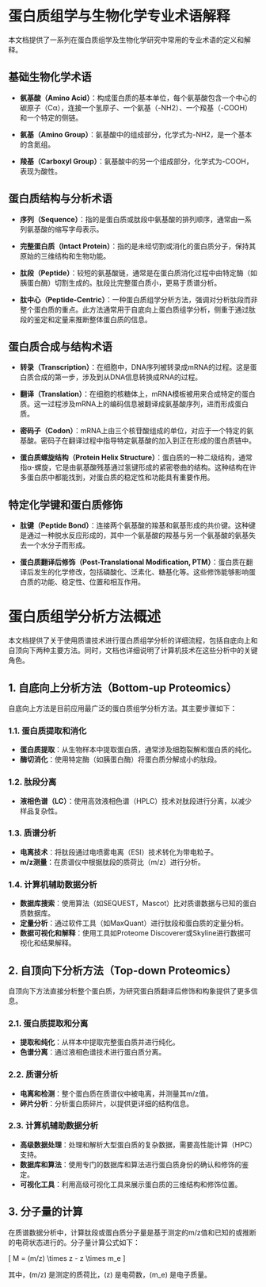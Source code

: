 # 蛋白质组学与生物化学专业术语解释

本文档提供了一系列在蛋白质组学及生物化学研究中常用的专业术语的定义和解释。

## 基础生物化学术语

- **氨基酸（Amino Acid）**：构成蛋白质的基本单位，每个氨基酸包含一个中心的碳原子（Cα），连接一个氢原子、一个氨基（-NH2）、一个羧基（-COOH）和一个特定的侧链。

- **氨基（Amino Group）**：氨基酸中的组成部分，化学式为-NH2，是一个基本的含氮组。

- **羧基（Carboxyl Group）**：氨基酸中的另一个组成部分，化学式为-COOH，表现为酸性。

## 蛋白质结构与分析术语

- **序列（Sequence）**：指的是蛋白质或肽段中氨基酸的排列顺序，通常由一系列氨基酸的缩写字母表示。

- **完整蛋白质（Intact Protein）**：指的是未经切割或消化的蛋白质分子，保持其原始的三维结构和生物功能。

- **肽段（Peptide）**：较短的氨基酸链，通常是在蛋白质消化过程中由特定酶（如胰蛋白酶）切割生成的。肽段比完整蛋白质小，更易于质谱分析。

- **肽中心（Peptide-Centric）**：一种蛋白质组学分析方法，强调对分析肽段而非整个蛋白质的重点。此方法通常用于自底向上蛋白质组学分析，侧重于通过肽段的鉴定和定量来推断整体蛋白质的信息。

## 蛋白质合成与结构术语

- **转录（Transcription）**：在细胞中，DNA序列被转录成mRNA的过程。这是蛋白质合成的第一步，涉及到从DNA信息转换成RNA的过程。

- **翻译（Translation）**：在细胞的核糖体上，mRNA模板被用来合成特定的蛋白质。这一过程涉及mRNA上的编码信息被翻译成氨基酸序列，进而形成蛋白质。

- **密码子（Codon）**：mRNA上由三个核苷酸组成的单位，对应于一个特定的氨基酸。密码子在翻译过程中指导特定氨基酸的加入到正在形成的蛋白质链中。

- **蛋白质螺旋结构（Protein Helix Structure）**：蛋白质的一种二级结构，通常指α-螺旋，它是由氨基酸残基通过氢键形成的紧密卷曲的结构。这种结构在许多蛋白质中都能找到，对蛋白质的稳定性和功能具有重要作用。

## 特定化学键和蛋白质修饰

- **肽键（Peptide Bond）**：连接两个氨基酸的羧基和氨基形成的共价键。这种键是通过一种脱水反应形成的，其中一个氨基酸的羧基与另一个氨基酸的氨基失去一个水分子而形成。

- **蛋白质翻译后修饰（Post-Translational Modification, PTM）**：蛋白质在翻译后发生的化学修改，包括磷酸化、泛素化、糖基化等。这些修饰能够影响蛋白质的功能、稳定性、位置和相互作用。


# 蛋白质组学分析方法概述

本文档提供了关于使用质谱技术进行蛋白质组学分析的详细流程，包括自底向上和自顶向下两种主要方法。同时，文档也详细说明了计算机技术在这些分析中的关键角色。

## 1. 自底向上分析方法（Bottom-up Proteomics）

自底向上方法是目前应用最广泛的蛋白质组学分析方法。其主要步骤如下：

### 1.1. 蛋白质提取和消化

- **蛋白质提取**：从生物样本中提取蛋白质，通常涉及细胞裂解和蛋白质的纯化。
- **酶切消化**：使用特定酶（如胰蛋白酶）将蛋白质分解成小的肽段。

### 1.2. 肽段分离

- **液相色谱（LC）**：使用高效液相色谱（HPLC）技术对肽段进行分离，以减少样品复杂性。

### 1.3. 质谱分析

- **电离技术**：将肽段通过电喷雾电离（ESI）技术转化为带电粒子。
- **m/z测量**：在质谱仪中根据肽段的质荷比（m/z）进行分析。

### 1.4. 计算机辅助数据分析

- **数据库搜索**：使用算法（如SEQUEST，Mascot）比对质谱数据与已知的蛋白质数据库。
- **定量分析**：通过软件工具（如MaxQuant）进行肽段和蛋白质的定量分析。
- **数据可视化和解释**：使用工具如Proteome Discoverer或Skyline进行数据可视化和结果解释。

## 2. 自顶向下分析方法（Top-down Proteomics）

自顶向下方法直接分析整个蛋白质，为研究蛋白质翻译后修饰和构象提供了更多信息。

### 2.1. 蛋白质提取和分离

- **提取和纯化**：从样本中提取完整蛋白质并进行纯化。
- **色谱分离**：通过液相色谱技术进行蛋白质分离。

### 2.2. 质谱分析

- **电离和检测**：整个蛋白质在质谱仪中被电离，并测量其m/z值。
- **碎片分析**：分析蛋白质碎片，以提供更详细的结构信息。

### 2.3. 计算机辅助数据分析

- **高级数据处理**：处理和解析大型蛋白质的复杂数据，需要高性能计算（HPC）支持。
- **数据库和算法**：使用专门的数据库和算法进行蛋白质身份的确认和修饰的鉴定。
- **可视化工具**：利用高级可视化工具来展示蛋白质的三维结构和修饰位置。

## 3. 分子量的计算

在质谱数据分析中，计算肽段或蛋白质分子量是基于测定的m/z值和已知的或推断的电荷状态进行的。分子量计算公式如下：

\[
M = (m/z) \times z - z \times m_e
\]

其中，\(m/z\) 是测定的质荷比，\(z\) 是电荷数，\(m_e\) 是电子质量。
